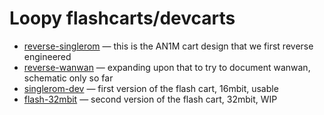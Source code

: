 # Loopy flashcarts/devcarts

* [reverse-singlerom](reverse-singlerom/) — this is the AN1M cart design that we first reverse engineered
* [reverse-wanwan](reverse-wanwan/) — expanding upon that to try to document wanwan, schematic only so far
* [singlerom-dev](singlerom-dev/) — first version of the flash cart, 16mbit, usable
* [flash-32mbit](flash-32mbit/) — second version of the flash cart, 32mbit, WIP
